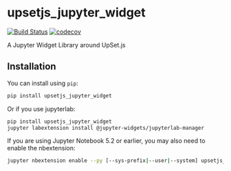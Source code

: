 
# upsetjs_jupyter_widget

[![Build Status](https://travis-ci.org/upsetjs/upsetjs_jupyter_widget.svg?branch=master)](https://travis-ci.org/upsetjs/upsetjs_jupyter_widget)
[![codecov](https://codecov.io/gh/upsetjs/upsetjs_jupyter_widget/branch/master/graph/badge.svg)](https://codecov.io/gh/upsetjs/upsetjs_jupyter_widget)


A Jupyter Widget Library around UpSet.js

## Installation

You can install using `pip`:

```bash
pip install upsetjs_jupyter_widget
```

Or if you use jupyterlab:

```bash
pip install upsetjs_jupyter_widget
jupyter labextension install @jupyter-widgets/jupyterlab-manager
```

If you are using Jupyter Notebook 5.2 or earlier, you may also need to enable
the nbextension:
```bash
jupyter nbextension enable --py [--sys-prefix|--user|--system] upsetjs_jupyter_widget
```
